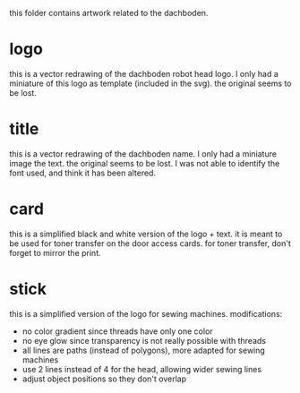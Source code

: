 this folder contains artwork related to the dachboden.

logo
====

this is a vector redrawing of the dachboden robot head logo.
I only had a miniature of this logo as template (included in the svg).
the original seems to be lost.

title
=====

this is a vector redrawing of the dachboden name.
I only had a miniature image the text.
the original seems to be lost.
I was not able to identify the font used, and think it has been altered.

card
====

this is a simplified black and white version of the logo + text.
it is meant to be used for toner transfer on the door access cards.
for toner transfer, don't forget to mirror the print.

stick
=====

this is a simplified version of the logo for sewing machines.
modifications:
- no color gradient since threads have only one color
- no eye glow since transparency is not really possible with threads
- all lines are paths (instead of polygons), more adapted for sewing machines
- use 2 lines instead of 4 for the head, allowing wider sewing lines
- adjust object positions so they don't overlap
